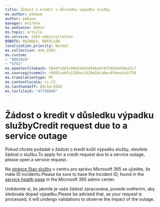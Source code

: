 ```yaml
---
title: Žádost o kredit v důsledku výpadku služby
ms.author: pebaum
author: pebaum
manager: mnirkhe
ms.audience: Admin
ms.topic: article
ms.service: o365-administration
ROBOTS: NOINDEX, NOFOLLOW
localization_priority: Normal
ms.collection: Adm_O365
ms.custom:
- "9003020"
- "5752"
ms.openlocfilehash: 504df2dd1c09ed2b42d936e974f5993e459a23c7
ms.sourcegitcommit: c6692ce0fa1358ec3529e59ca0ecdfdea4cdc759
ms.translationtype: MT
ms.contentlocale: cs-CZ
ms.lasthandoff: 09/14/2020
ms.locfileid: "47726840"
---
```

# <a name="credit-request-due-to-a-service-outage"></a><span data-ttu-id="810fe-102">Žádost o kredit v důsledku výpadku služby</span><span class="sxs-lookup"><span data-stu-id="810fe-102">Credit request due to a service outage</span></span>

<span data-ttu-id="810fe-103">Pokud chcete požádat o žádost o kredit kvůli výpadku služby, otevřete žádost o službu.</span><span class="sxs-lookup"><span data-stu-id="810fe-103">To apply for a credit request due to a service outage, please open a service request.</span></span>

<span data-ttu-id="810fe-104">Na [stránce Stav služby](https://docs.microsoft.com/office365/enterprise/view-service-health) v centru pro správu Microsoft 365 se ujistěte, že máte ID incidentu.</span><span class="sxs-lookup"><span data-stu-id="810fe-104">Please be sure to have the Incident ID, found in the [service health page](https://docs.microsoft.com/office365/enterprise/view-service-health) in the Microsoft 365 admin center.</span></span>

<span data-ttu-id="810fe-105">Uvědomte si, že jakmile je vaše žádost zpracována, povede ověřením, aby sledovala dopad výpadku.</span><span class="sxs-lookup"><span data-stu-id="810fe-105">Please be advised that, as your request is processed, it will undergo validations to observe the impact of the outage.</span></span>
